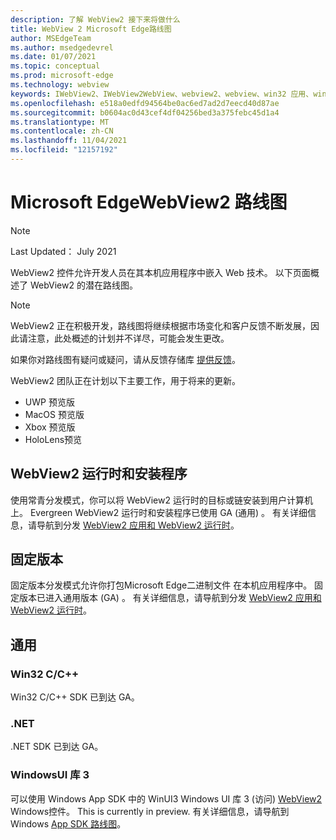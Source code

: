 ```yaml
---
description: 了解 WebView2 接下来将做什么
title: WebView 2 Microsoft Edge路线图
author: MSEdgeTeam
ms.author: msedgedevrel
ms.date: 01/07/2021
ms.topic: conceptual
ms.prod: microsoft-edge
ms.technology: webview
keywords: IWebView2、IWebView2WebView、webview2、webview、win32 应用、win32、edge、ICoreWebView2、ICoreWebView2Host、浏览器控件、边缘 html
ms.openlocfilehash: e518a0edfd94564be0ac6ed7ad2d7eecd40d87ae
ms.sourcegitcommit: b0604ac0d43cef4df04256bed3a375febc45d1a4
ms.translationtype: MT
ms.contentlocale: zh-CN
ms.lasthandoff: 11/04/2021
ms.locfileid: "12157192"
---
```

# <a name="microsoft-edge-webview2-roadmap"></a>Microsoft EdgeWebView2 路线图

> [!NOTE]
> Last Updated： July 2021

WebView2 控件允许开发人员在其本机应用程序中嵌入 Web 技术。  以下页面概述了 WebView2 的潜在路线图。

> [!NOTE]
> WebView2 正在积极开发，路线图将继续根据市场变化和客户反馈不断发展，因此请注意，此处概述的计划并不详尽，可能会发生更改。

如果你对路线图有疑问或疑问，请从反馈存储库 [提供反馈](https://github.com/MicrosoftEdge/WebViewFeedback)。

WebView2 团队正在计划以下主要工作，用于将来的更新。

* UWP 预览版
* MacOS 预览版
* Xbox 预览版
* HoloLens预览


<!-- ====================================================================== -->
## <a name="webview2-runtime-and-installer"></a>WebView2 运行时和安装程序

使用常青分发模式，你可以将 WebView2 运行时的目标或链安装到用户计算机上。  Evergreen WebView2 运行时和安装程序已使用 GA (通用) 。  有关详细信息，请导航到分发 [WebView2 应用和 WebView2 运行时](./concepts/distribution.md)。


<!-- ====================================================================== -->
## <a name="fixed-version"></a>固定版本

固定版本分发模式允许你打包Microsoft Edge二进制文件 <!--(a specific version of the WebView2 Runtime)--> 在本机应用程序中。  固定版本已进入通用版本 (GA) 。  有关详细信息，请导航到分发 [WebView2 应用和 WebView2 运行时](./concepts/distribution.md)。


<!-- ====================================================================== -->
## <a name="general-availability"></a>通用

### <a name="win32-cc"></a>Win32 C/C++

Win32 C/C++ SDK 已到达 GA。

### <a name="net"></a>.NET

.NET SDK 已到达 GA。

### <a name="windows-ui-library-3"></a>WindowsUI 库 3

可以使用 Windows App SDK 中的 WinUI3 Windows UI 库 3 (访问) [WebView2](/uwp/toolkits/winui3/index) Windows控件。 This is currently in preview. 有关详细信息，请导航到 Windows [App SDK 路线图](https://github.com/microsoft/WindowsAppSDK/blob/main/docs/roadmap.md)。
